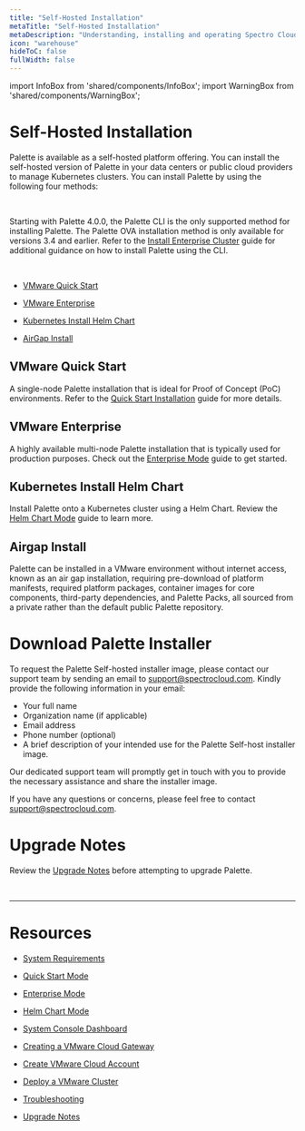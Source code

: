 ```yaml
---
title: "Self-Hosted Installation"
metaTitle: "Self-Hosted Installation"
metaDescription: "Understanding, installing and operating Spectro Cloud's Enterprise Self-Hosted variant."
icon: "warehouse"
hideToC: false
fullWidth: false
---
```


import InfoBox from 'shared/components/InfoBox';
import WarningBox from 'shared/components/WarningBox';

# Self-Hosted Installation

Palette is available as a self-hosted platform offering. You can install the self-hosted version of Palette in your data centers or public cloud providers to manage Kubernetes clusters. You can install Palette by using the following four methods:

<br />

<WarningBox>


Starting with Palette 4.0.0, the Palette CLI is the only supported method for installing Palette. The Palette OVA installation method is only available for versions 3.4 and earlier. Refer to the [Install Enterprise Cluster](/enterprise-version/deploying-an-enterprise-cluster) guide for additional guidance on how to install Palette using the CLI.

</WarningBox>

<br />

- [VMware Quick Start](/enterprise-version#vmwarequickstart)


- [VMware Enterprise](/enterprise-version#vmwareenterprise)


- [Kubernetes Install Helm Chart](/enterprise-version#kubernetesinstallhelmchart)


- [AirGap Install](/enterprise-version#airgapinstall)

## VMware Quick Start

A single-node Palette installation that is ideal for Proof of Concept (PoC) environments. Refer to the [Quick Start Installation](/enterprise-version/deploying-the-platform-installer) guide for more details.

## VMware Enterprise

A highly available multi-node Palette installation that is typically used for production purposes. Check out the [Enterprise Mode](/enterprise-version/deploying-an-enterprise-cluster) guide to get started.

## Kubernetes Install Helm Chart

Install Palette onto a Kubernetes cluster using a Helm Chart. Review the [Helm Chart Mode](/enterprise-version/deploying-palette-with-helm) guide to learn more.


## Airgap Install

Palette can be installed in a VMware environment without internet access, known as an air gap installation, requiring pre-download of platform manifests, required platform packages, container images for core components, third-party dependencies, and Palette Packs, all sourced from a private rather than the default public Palette repository.

# Download Palette Installer

To request the Palette Self-hosted installer image, please contact our support team by sending an email to support@spectrocloud.com. Kindly provide the following information in your email:

- Your full name
- Organization name (if applicable)
- Email address
- Phone number (optional)
- A brief description of your intended use for the Palette Self-host installer image.

Our dedicated support team will promptly get in touch with you to provide the necessary assistance and share the installer image. 

If you have any questions or concerns, please feel free to contact support@spectrocloud.com.


# Upgrade Notes

Review the [Upgrade Notes](/enterprise-version/upgrade) before attempting to upgrade Palette.


<br />


---

# Resources 


* [System Requirements](/enterprise-version/on-prem-system-requirements)


* [Quick Start Mode](/enterprise-version/deploying-the-platform-installer)


* [Enterprise Mode](/enterprise-version/deploying-an-enterprise-cluster)


* [Helm Chart Mode](/enterprise-version/deploying-palette-with-helm)


* [System Console Dashboard](/enterprise-version/system-console-dashboard)


* [Creating a VMware Cloud Gateway](/clusters/data-center/vmware#creatingavmwarecloudgateway)


* [Create VMware Cloud Account](/clusters/data-center/vmware#creatingavmwarecloudaccount)


* [Deploy a VMware Cluster](/clusters/data-center/vmware#deployingavmwarecluster)


* [Troubleshooting](/clusters/data-center/vmware#troubleshooting)


* [Upgrade Notes](/enterprise-version/upgrade)


<br />

<br />

